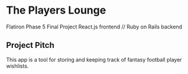 # The Players Lounge
Flatiron Phase 5 Final Project
React.js frontend // Ruby on Rails backend

## Project Pitch
This app is a tool for storing and keeping track of fantasy football player wishlists. 
